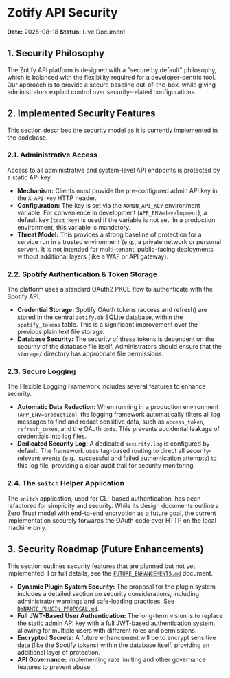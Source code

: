 # Zotify API Security

**Date:** 2025-08-18
**Status:** Live Document

## 1. Security Philosophy

The Zotify API platform is designed with a "secure by default" philosophy, which is balanced with the flexibility required for a developer-centric tool. Our approach is to provide a secure baseline out-of-the-box, while giving administrators explicit control over security-related configurations.

## 2. Implemented Security Features

This section describes the security model as it is currently implemented in the codebase.

### 2.1. Administrative Access

Access to all administrative and system-level API endpoints is protected by a static API key.

-   **Mechanism:** Clients must provide the pre-configured admin API key in the `X-API-Key` HTTP header.
-   **Configuration:** The key is set via the `ADMIN_API_KEY` environment variable. For convenience in development (`APP_ENV=development`), a default key (`test_key`) is used if the variable is not set. In a production environment, this variable is mandatory.
-   **Threat Model:** This provides a strong baseline of protection for a service run in a trusted environment (e.g., a private network or personal server). It is not intended for multi-tenant, public-facing deployments without additional layers (like a WAF or API gateway).

### 2.2. Spotify Authentication & Token Storage

The platform uses a standard OAuth2 PKCE flow to authenticate with the Spotify API.

-   **Credential Storage:** Spotify OAuth tokens (access and refresh) are stored in the central `zotify.db` SQLite database, within the `spotify_tokens` table. This is a significant improvement over the previous plain text file storage.
-   **Database Security:** The security of these tokens is dependent on the security of the database file itself. Administrators should ensure that the `storage/` directory has appropriate file permissions.

### 2.3. Secure Logging

The Flexible Logging Framework includes several features to enhance security.

-   **Automatic Data Redaction:** When running in a production environment (`APP_ENV=production`), the logging framework automatically filters all log messages to find and redact sensitive data, such as `access_token`, `refresh_token`, and the OAuth `code`. This prevents accidental leakage of credentials into log files.
-   **Dedicated Security Log:** A dedicated `security.log` is configured by default. The framework uses tag-based routing to direct all security-relevant events (e.g., successful and failed authentication attempts) to this log file, providing a clear audit trail for security monitoring.

### 2.4. The `snitch` Helper Application

The `snitch` application, used for CLI-based authentication, has been refactored for simplicity and security. While its design documents outline a Zero Trust model with end-to-end encryption as a future goal, the current implementation securely forwards the OAuth code over HTTP on the local machine only.

## 3. Security Roadmap (Future Enhancements)

This section outlines security features that are planned but not yet implemented. For full details, see the [`FUTURE_ENHANCEMENTS.md`](./FUTURE_ENHANCEMENTS.md) document.

-   **Dynamic Plugin System Security:** The proposal for the plugin system includes a detailed section on security considerations, including administrator warnings and safe-loading practices. See [`DYNAMIC_PLUGIN_PROPOSAL.md`](./proposals/DYNAMIC_PLUGIN_PROPOSAL.md).
-   **Full JWT-Based User Authentication:** The long-term vision is to replace the static admin API key with a full JWT-based authentication system, allowing for multiple users with different roles and permissions.
-   **Encrypted Secrets:** A future enhancement will be to encrypt sensitive data (like the Spotify tokens) within the database itself, providing an additional layer of protection.
-   **API Governance:** Implementing rate limiting and other governance features to prevent abuse.

